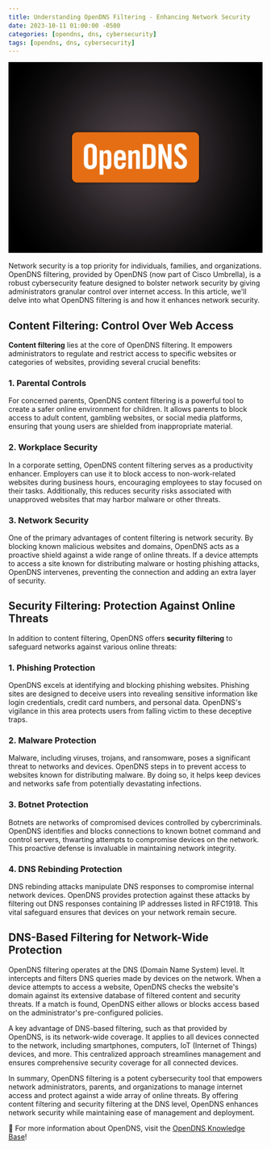 ```yaml
---
title: Understanding OpenDNS Filtering - Enhancing Network Security
date: 2023-10-11 01:00:00 -0500
categories: [opendns, dns, cybersecurity]
tags: [opendns, dns, cybersecurity]
---
```


![Configuring OpenDNS for Enhanced Home Network Security](/assets/img/posts/2023/opendns_configuration/opendns_configuration.png)


Network security is a top priority for individuals, families, and organizations. OpenDNS filtering, provided by OpenDNS (now part of Cisco Umbrella), is a robust cybersecurity feature designed to bolster network security by giving administrators granular control over internet access. In this article, we'll delve into what OpenDNS filtering is and how it enhances network security.

## Content Filtering: Control Over Web Access

**Content filtering** lies at the core of OpenDNS filtering. It empowers administrators to regulate and restrict access to specific websites or categories of websites, providing several crucial benefits:

### 1. Parental Controls

For concerned parents, OpenDNS content filtering is a powerful tool to create a safer online environment for children. It allows parents to block access to adult content, gambling websites, or social media platforms, ensuring that young users are shielded from inappropriate material.

### 2. Workplace Security

In a corporate setting, OpenDNS content filtering serves as a productivity enhancer. Employers can use it to block access to non-work-related websites during business hours, encouraging employees to stay focused on their tasks. Additionally, this reduces security risks associated with unapproved websites that may harbor malware or other threats.

### 3. Network Security

One of the primary advantages of content filtering is network security. By blocking known malicious websites and domains, OpenDNS acts as a proactive shield against a wide range of online threats. If a device attempts to access a site known for distributing malware or hosting phishing attacks, OpenDNS intervenes, preventing the connection and adding an extra layer of security.

## Security Filtering: Protection Against Online Threats

In addition to content filtering, OpenDNS offers **security filtering** to safeguard networks against various online threats:

### 1. Phishing Protection

OpenDNS excels at identifying and blocking phishing websites. Phishing sites are designed to deceive users into revealing sensitive information like login credentials, credit card numbers, and personal data. OpenDNS's vigilance in this area protects users from falling victim to these deceptive traps.

### 2. Malware Protection

Malware, including viruses, trojans, and ransomware, poses a significant threat to networks and devices. OpenDNS steps in to prevent access to websites known for distributing malware. By doing so, it helps keep devices and networks safe from potentially devastating infections.

### 3. Botnet Protection

Botnets are networks of compromised devices controlled by cybercriminals. OpenDNS identifies and blocks connections to known botnet command and control servers, thwarting attempts to compromise devices on the network. This proactive defense is invaluable in maintaining network integrity.

### 4. DNS Rebinding Protection

DNS rebinding attacks manipulate DNS responses to compromise internal network devices. OpenDNS provides protection against these attacks by filtering out DNS responses containing IP addresses listed in RFC1918. This vital safeguard ensures that devices on your network remain secure.

## DNS-Based Filtering for Network-Wide Protection

OpenDNS filtering operates at the DNS (Domain Name System) level. It intercepts and filters DNS queries made by devices on the network. When a device attempts to access a website, OpenDNS checks the website's domain against its extensive database of filtered content and security threats. If a match is found, OpenDNS either allows or blocks access based on the administrator's pre-configured policies.

A key advantage of DNS-based filtering, such as that provided by OpenDNS, is its network-wide coverage. It applies to all devices connected to the network, including smartphones, computers, IoT (Internet of Things) devices, and more. This centralized approach streamlines management and ensures comprehensive security coverage for all connected devices.

In summary, OpenDNS filtering is a potent cybersecurity tool that empowers network administrators, parents, and organizations to manage internet access and protect against a wide array of online threats. By offering content filtering and security filtering at the DNS level, OpenDNS enhances network security while maintaining ease of management and deployment.



📝 For more information about OpenDNS, visit the [OpenDNS Knowledge Base](https://support.opendns.com/hc/en-us/categories/204012807-OpenDNS-Knowledge-Base)!












